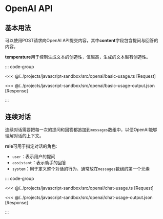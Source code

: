 # OpenAI API

## 基本用法

可以使用POST请求向OpenAI API提交内容，其中**content**字段包含提问与回答的内容。

**temperature**用于控制生成文本的创造性，值越高，生成的文本越有创造性。

::: code-group

<<< @/../projects/javascript-sandbox/src/openai/basic-usage.ts [Request]

<<< @/../projects/javascript-sandbox/src/openai/basic-usage-output.json [Response]

:::

## 连续对话

连续对话需要把每一次的提问和回答都追加到`messages`数组中，以便OpenAI能够理解对话的上下文。

**role**可用于指定对话的角色:
- `user`：表示用户的提问
- `assistant`：表示助手的回答
- `system`：用于定义整个对话的行为，通常放在`messages`数组的第一个元素

::: code-group

<<< @/../projects/javascript-sandbox/src/openai/chat-usage.ts [Request]

<<< @/../projects/javascript-sandbox/src/openai/chat-usage-output.json [Response]

:::